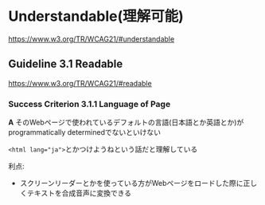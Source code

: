 # Understandable(理解可能)
https://www.w3.org/TR/WCAG21/#understandable

## Guideline 3.1 Readable
https://www.w3.org/TR/WCAG21/#readable

### Success Criterion 3.1.1 Language of Page
**A** そのWebページで使われているデフォルトの言語(日本語とか英語とか)がprogrammatically determinedでないといけない

`<html lang="ja">`とかつけようねという話だと理解している

利点:
- スクリーンリーダーとかを使っている方がWebページをロードした際に正しくテキストを合成音声に変換できる
